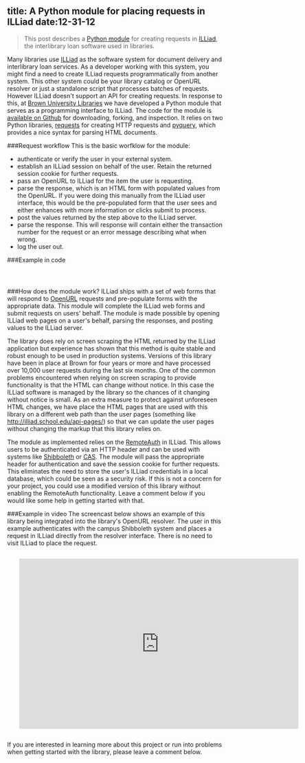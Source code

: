 title: A Python module for placing requests in ILLiad 
date:12-31-12
----

> This post describes a [Python module](https://github.com/lawlesst/illiad-api) for creating requests in [ILLiad](http://www.atlas-sys.com/illiad/), the interlibrary loan software used in libraries.  

Many libraries use [ILLiad](http://www.atlas-sys.com/illiad/) as the software system for document delivery and interlibrary loan services.  As a developer working with this system, you might find a need to create ILLiad requests programmatically from another system.  This other system could be your library catalog or OpenURL resolver or just a standalone script that processes batches of requests.  However ILLiad doesn't support an API for creating requests.  In response to this, at [Brown University Libraries](http://library.brown.edu) we have developed a Python module that serves as a programming interface to ILLiad.  The code for the module is [available on Github](https://github.com/lawlesst/illiad-api) for downloading, forking, and inspection.  It relies on two Python libraries, [requests](http://docs.python-requests.org/en/latest/) for creating HTTP requests and [pyquery](http://packages.python.org/pyquery/), which provides a nice syntax for parsing HTML documents.

###Request workflow
This is the basic worfklow for the module:

 * authenticate or verify the user in your external system.  
 * establish an ILLiad session on behalf of the user.  Retain the returned session cookie for further requests.
 * pass an OpenURL to ILLiad for the item the user is requesting.
 * parse the response, which is an HTML form with populated values from the OpenURL.  If you were doing this manually from the ILLiad user interface, this would be the pre-populated form that the user sees and either enhances with more information or clicks submit to process.  
 * post the values returned by the step above to the ILLiad server. 
 * parse the response.  This will response will contain either the transaction number for the request or an error message describing what when wrong.  
 * log the user out.    

###Example in code
<div style="width: 800px; margin: 1em; padding:1em;">
<script src="https://gist.github.com/4422229.js"></script>
</div>

###How does the module work? 
ILLiad ships with a set of web forms that will respond to [OpenURL](http://en.wikipedia.org/wiki/OpenURL) requests and pre-populate forms with the appropriate data.  This module will complete the ILLiad web forms and submit requests on users' behalf.  The module is made possible by opening ILLiad web pages on a user's behalf, parsing the responses, and posting values to the ILLiad server.

The library does rely on screen scraping the HTML returned by the ILLiad application but experience has shown that this method is quite stable and robust enough to be used in production systems.  Versions of this library have been in place at Brown for four years or more and have processed over 10,000 user requests during the last six months.  One of the common problems encountered when relying on screen scraping to provide functionality is that the HTML can change without notice.  In this case the ILLiad software is managed by the library so the chances of it changing without notice is small.  As an extra measure to protect against unforeseen HTML changes, we have place the HTML pages that are used with this library on a different web path than the user pages (something like http://illiad.school.edu/api-pages/) so that we can update the user pages without changing the markup that this library relies on.  

The module as implemented relies on the [RemoteAuth](https://prometheus.atlas-sys.com/display/illiad/RemoteAuth+Authentication) in ILLiad.  This allows users to be authenticated via an HTTP header and can be used with systems like [Shibboleth](http://en.wikipedia.org/wiki/Shibboleth) or [CAS](http://en.wikipedia.org/wiki/Central_Authentication_Service).  The module will pass the appropriate header for authentication and save the session cookie for further requests.  This eliminates the need to store the user's ILLiad credentials in a local database, which could be seen as a security risk.  If this is not a concern for your project, you could use a modified version of this library without enabling the RemoteAuth functionality.  Leave a comment below if you would like some help in getting started with that.  

###Example in video
The screencast below shows an example of this library being integrated into the library's OpenURL resolver.  The user in this example authenticates with the campus Shibboleth system and places a request in ILLiad directly from the resolver interface.  There is no need to visit ILLiad to place the request.  
<div style="width: 700px; margin: 1em; padding:1em;">
<iframe src="http://www.screenr.com/embed/B1a8" width="650" height="396" frameborder="0"></iframe>
</div>

If you are interested in learning more about this project or run into problems when getting started with the library, please leave a comment below.  